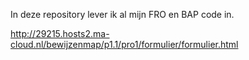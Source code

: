 In deze repository lever ik al mijn FRO en BAP code in.

http://29215.hosts2.ma-cloud.nl/bewijzenmap/p1.1/pro1/formulier/formulier.html
